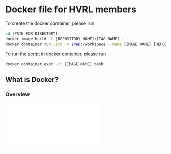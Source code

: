 # Docker file for HVRL members
To create the docker container, please run 
```sh
cd [PATH FOR DIRECTORY]
docker image build -t [REPOSITORY NAME]:[TAG NAME] .
docker container run -itd -v $PWD:/workspace --name [IMAGE NAME] [REPOSITORY NAME]:[TAG NAME] /bin/bash
```

To run the script in docker container, please run
```sh
docker container exec -it [IMAGE NAME] bash
```

## What is Docker?

### Overview
![docker_overview](imgs/docker_overview.pdf)

